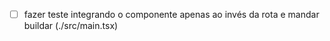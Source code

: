 - [ ] fazer teste integrando o componente apenas ao invés da rota e mandar buildar (./src/main.tsx)
